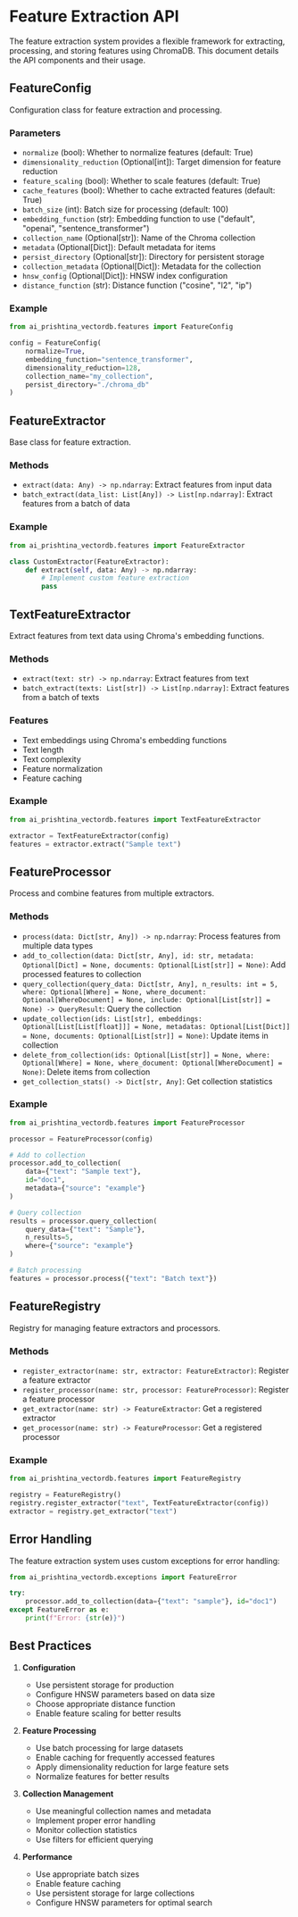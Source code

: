 # Feature Extraction API

The feature extraction system provides a flexible framework for extracting, processing, and storing features using ChromaDB. This document details the API components and their usage.

## FeatureConfig

Configuration class for feature extraction and processing.

### Parameters

- `normalize` (bool): Whether to normalize features (default: True)
- `dimensionality_reduction` (Optional[int]): Target dimension for feature reduction
- `feature_scaling` (bool): Whether to scale features (default: True)
- `cache_features` (bool): Whether to cache extracted features (default: True)
- `batch_size` (int): Batch size for processing (default: 100)
- `embedding_function` (str): Embedding function to use ("default", "openai", "sentence_transformer")
- `collection_name` (Optional[str]): Name of the Chroma collection
- `metadata` (Optional[Dict]): Default metadata for items
- `persist_directory` (Optional[str]): Directory for persistent storage
- `collection_metadata` (Optional[Dict]): Metadata for the collection
- `hnsw_config` (Optional[Dict]): HNSW index configuration
- `distance_function` (str): Distance function ("cosine", "l2", "ip")

### Example

```python
from ai_prishtina_vectordb.features import FeatureConfig

config = FeatureConfig(
    normalize=True,
    embedding_function="sentence_transformer",
    dimensionality_reduction=128,
    collection_name="my_collection",
    persist_directory="./chroma_db"
)
```

## FeatureExtractor

Base class for feature extraction.

### Methods

- `extract(data: Any) -> np.ndarray`: Extract features from input data
- `batch_extract(data_list: List[Any]) -> List[np.ndarray]`: Extract features from a batch of data

### Example

```python
from ai_prishtina_vectordb.features import FeatureExtractor

class CustomExtractor(FeatureExtractor):
    def extract(self, data: Any) -> np.ndarray:
        # Implement custom feature extraction
        pass
```

## TextFeatureExtractor

Extract features from text data using Chroma's embedding functions.

### Methods

- `extract(text: str) -> np.ndarray`: Extract features from text
- `batch_extract(texts: List[str]) -> List[np.ndarray]`: Extract features from a batch of texts

### Features

- Text embeddings using Chroma's embedding functions
- Text length
- Text complexity
- Feature normalization
- Feature caching

### Example

```python
from ai_prishtina_vectordb.features import TextFeatureExtractor

extractor = TextFeatureExtractor(config)
features = extractor.extract("Sample text")
```

## FeatureProcessor

Process and combine features from multiple extractors.

### Methods

- `process(data: Dict[str, Any]) -> np.ndarray`: Process features from multiple data types
- `add_to_collection(data: Dict[str, Any], id: str, metadata: Optional[Dict] = None, documents: Optional[List[str]] = None)`: Add processed features to collection
- `query_collection(query_data: Dict[str, Any], n_results: int = 5, where: Optional[Where] = None, where_document: Optional[WhereDocument] = None, include: Optional[List[str]] = None) -> QueryResult`: Query the collection
- `update_collection(ids: List[str], embeddings: Optional[List[List[float]]] = None, metadatas: Optional[List[Dict]] = None, documents: Optional[List[str]] = None)`: Update items in collection
- `delete_from_collection(ids: Optional[List[str]] = None, where: Optional[Where] = None, where_document: Optional[WhereDocument] = None)`: Delete items from collection
- `get_collection_stats() -> Dict[str, Any]`: Get collection statistics

### Example

```python
from ai_prishtina_vectordb.features import FeatureProcessor

processor = FeatureProcessor(config)

# Add to collection
processor.add_to_collection(
    data={"text": "Sample text"},
    id="doc1",
    metadata={"source": "example"}
)

# Query collection
results = processor.query_collection(
    query_data={"text": "Sample"},
    n_results=5,
    where={"source": "example"}
)

# Batch processing
features = processor.process({"text": "Batch text"})
```

## FeatureRegistry

Registry for managing feature extractors and processors.

### Methods

- `register_extractor(name: str, extractor: FeatureExtractor)`: Register a feature extractor
- `register_processor(name: str, processor: FeatureProcessor)`: Register a feature processor
- `get_extractor(name: str) -> FeatureExtractor`: Get a registered extractor
- `get_processor(name: str) -> FeatureProcessor`: Get a registered processor

### Example

```python
from ai_prishtina_vectordb.features import FeatureRegistry

registry = FeatureRegistry()
registry.register_extractor("text", TextFeatureExtractor(config))
extractor = registry.get_extractor("text")
```

## Error Handling

The feature extraction system uses custom exceptions for error handling:

```python
from ai_prishtina_vectordb.exceptions import FeatureError

try:
    processor.add_to_collection(data={"text": "sample"}, id="doc1")
except FeatureError as e:
    print(f"Error: {str(e)}")
```

## Best Practices

1. **Configuration**
   - Use persistent storage for production
   - Configure HNSW parameters based on data size
   - Choose appropriate distance function
   - Enable feature scaling for better results

2. **Feature Processing**
   - Use batch processing for large datasets
   - Enable caching for frequently accessed features
   - Apply dimensionality reduction for large feature sets
   - Normalize features for better results

3. **Collection Management**
   - Use meaningful collection names and metadata
   - Implement proper error handling
   - Monitor collection statistics
   - Use filters for efficient querying

4. **Performance**
   - Use appropriate batch sizes
   - Enable feature caching
   - Use persistent storage for large collections
   - Configure HNSW parameters for optimal search 